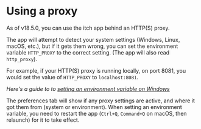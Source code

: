
# Using a proxy

As of v18.5.0, you can use the itch app behind an HTTP(S) proxy.

The app will attempt to detect your system settings (Windows, Linux, macOS, etc.),
but if it gets them wrong, you can set the environment variable `HTTP_PROXY` to
the correct setting. (The app will also read `http_proxy`).

For example, if your HTTP(S) proxy is running locally, on port 8081, you would
set the value of `HTTP_PROXY` to `localhost:8081`.

*Here's a guide to to [setting an environment variable on Windows](http://www.computerhope.com/issues/ch000549.htm)*

The preferences tab will show if any proxy settings are active, and where
it got them from (system or environment). When setting an environment variable,
you need to restart the app (`Ctrl+Q`, `Command+Q` on macOS, then relaunch) for
it to take effect.
